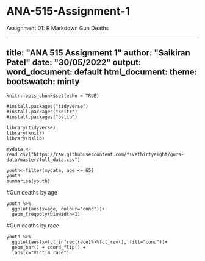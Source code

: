 # ANA-515-Assignment-1
Assignment 01: R Markdown Gun Deaths 


---
title: "ANA 515 Assignment 1"
author: "Saikiran Patel"
date: "30/05/2022"
output:
  word_document: default
  html_document:
    theme:
      bootswatch: minty
---

```{r setup, include=FALSE}
knitr::opts_chunk$set(echo = TRUE)
```
```{r}
#install.packages("tidyverse")
#install.packages("knitr")
#install.packages("bslib")
```
```{r}
library(tidyverse)
library(knitr)
library(bslib)
```
```{r}
mydata <- read_csv("https://raw.githubusercontent.com/fivethirtyeight/guns-data/master/full_data.csv")
```
```{r}
youth<-filter(mydata, age <= 65) 
youth
summarise(youth)
```
#Gun deaths by age
```{r youth-dist, echo=FALSE}
youth %>%
  ggplot(aes(x=age, colour="cond"))+
  geom_freqpoly(binwidth=1)

```
#Gun deaths by race
```{r race-dist, echo=FALSE}
youth %>%
  ggplot(aes(x=fct_infreq(race)%>%fct_rev(), fill="cond"))+
  geom_bar() + coord_flip() +
  labs(x="Victim race")
```

